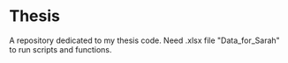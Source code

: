 Thesis
======

A repository dedicated to my thesis code. Need .xlsx file "Data_for_Sarah" to run scripts and functions.
